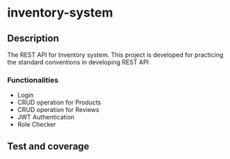 # inventory-system

## Description

The REST API for Inventory system. This project is developed for practicing the standard conventions in developing REST API

### Functionalities
* Login
* CRUD operation for Products
* CRUD operation for Reviews
* JWT Authentication
* Role Checker

## Test and coverage